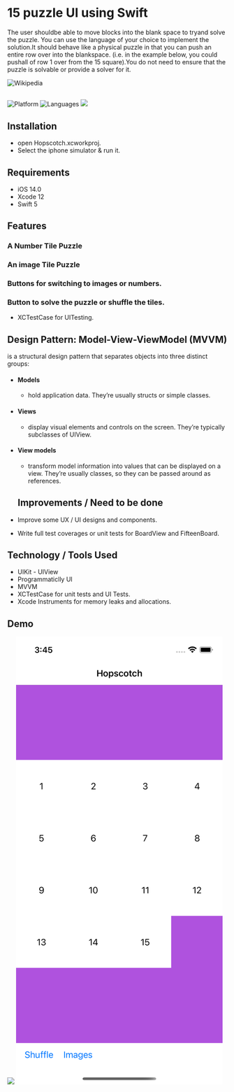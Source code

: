 # 15 puzzle UI using Swift

The user shouldbe able to move blocks into the blank space to tryand solve the puzzle. You can use the language of your choice to implement the solution.It should behave like a physical puzzle in that you can push an entire row over into the blankspace. (i.e. in the example below, you could pushall of row 1 over from the 15 square).You do not need to ensure that the puzzle is solvable or provide a solver for it.

![Wikipedia](https://en.wikipedia.org/wiki/15_puzzle)

## 

![Platform](https://img.shields.io/badge/Platform-iOS-orange.svg)
![Languages](https://img.shields.io/badge/Language-Swift-orange.svg)
![](https://img.shields.io/badge/Alamofire-Networking-red)

## Installation
- open Hopscotch.xcworkproj. 
 - Select the iphone simulator & run it.


## Requirements

- iOS 14.0
- Xcode 12
- Swift 5

## Features
###  A Number Tile Puzzle

### An image Tile Puzzle

### Buttons for switching to images or numbers.

### Button to solve the puzzle or shuffle the tiles.

- XCTestCase for UITesting.


## Design Pattern: Model-View-ViewModel (MVVM)
is a structural design pattern that separates objects into three distinct groups:
- #### Models 
  - hold application data. They’re usually structs or simple classes.
- #### Views 
  - display visual elements and controls on the screen. They’re typically subclasses of UIView.
- #### View models
  - transform model information into values that can be displayed on a view. They’re usually classes, so they can be passed around as references.
  
  
  ## Improvements / Need to be done
  
- Improve some UX / UI designs and components.
- Write full test coverages or unit tests for BoardView and FifteenBoard.


## Technology / Tools Used
- UIKit - UIView
- Programmaticlly UI
- MVVM
- XCTestCase for unit tests and UI Tests.
- Xcode Instruments for memory leaks and allocations.

## Demo
![](hopscotch.gif)
![](hopscotch.png)


